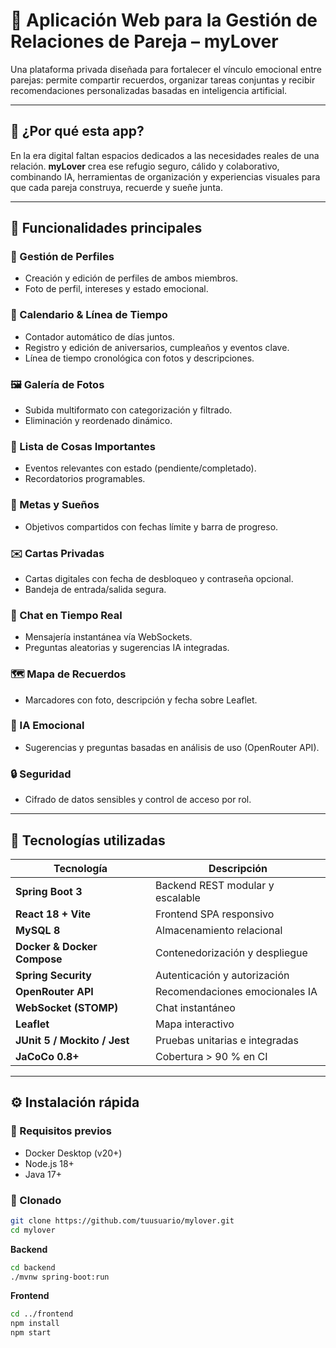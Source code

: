 # 💖 Aplicación Web para la Gestión de Relaciones de Pareja – **myLover**

Una plataforma privada diseñada para fortalecer el vínculo emocional entre parejas: permite compartir recuerdos, organizar tareas conjuntas y recibir recomendaciones personalizadas basadas en inteligencia artificial.

---

## 🧠 ¿Por qué esta app?

En la era digital faltan espacios dedicados a las necesidades reales de una relación. **myLover** crea ese refugio seguro, cálido y colaborativo, combinando IA, herramientas de organización y experiencias visuales para que cada pareja construya, recuerde y sueñe junta.

---

## 🌟 Funcionalidades principales

### 👫 Gestión de Perfiles  
- Creación y edición de perfiles de ambos miembros.  
- Foto de perfil, intereses y estado emocional.  

### 📅 Calendario & Línea de Tiempo  
- Contador automático de días juntos.  
- Registro y edición de aniversarios, cumpleaños y eventos clave.  
- Línea de tiempo cronológica con fotos y descripciones.

### 🖼️ Galería de Fotos  
- Subida multiformato con categorización y filtrado.  
- Eliminación y reordenado dinámico.  

### 🧾 Lista de Cosas Importantes  
- Eventos relevantes con estado (pendiente/completado).  
- Recordatorios programables.

### 🎯 Metas y Sueños  
- Objetivos compartidos con fechas límite y barra de progreso.  

### ✉️ Cartas Privadas  
- Cartas digitales con fecha de desbloqueo y contraseña opcional.  
- Bandeja de entrada/salida segura.

### 💬 Chat en Tiempo Real  
- Mensajería instantánea vía WebSockets.  
- Preguntas aleatorias y sugerencias IA integradas.

### 🗺️ Mapa de Recuerdos  
- Marcadores con foto, descripción y fecha sobre Leaflet.  

### 🤖 IA Emocional  
- Sugerencias y preguntas basadas en análisis de uso (OpenRouter API).  

### 🔒 Seguridad  
- Cifrado de datos sensibles y control de acceso por rol.

---

## 🧱 Tecnologías utilizadas

| Tecnología | Descripción |
|------------|-------------|
| **Spring Boot 3** | Backend REST modular y escalable |
| **React 18 + Vite** | Frontend SPA responsivo |
| **MySQL 8** | Almacenamiento relacional |
| **Docker & Docker Compose** | Contenedorización y despliegue |
| **Spring Security** | Autenticación y autorización |
| **OpenRouter API** | Recomendaciones emocionales IA |
| **WebSocket (STOMP)** | Chat instantáneo |
| **Leaflet** | Mapa interactivo |
| **JUnit 5 / Mockito / Jest** | Pruebas unitarias e integradas |
| **JaCoCo 0.8+** | Cobertura > 90 % en CI |

---

## ⚙️ Instalación rápida

### 🔧 Requisitos previos
- Docker Desktop (v20+)  
- Node.js 18+  
- Java 17+

### 🚀 Clonado
```bash
git clone https://github.com/tuusuario/mylover.git
cd mylover
```

**Backend**  
```bash
cd backend
./mvnw spring-boot:run
```

**Frontend**
```bash
cd ../frontend
npm install
npm start
```